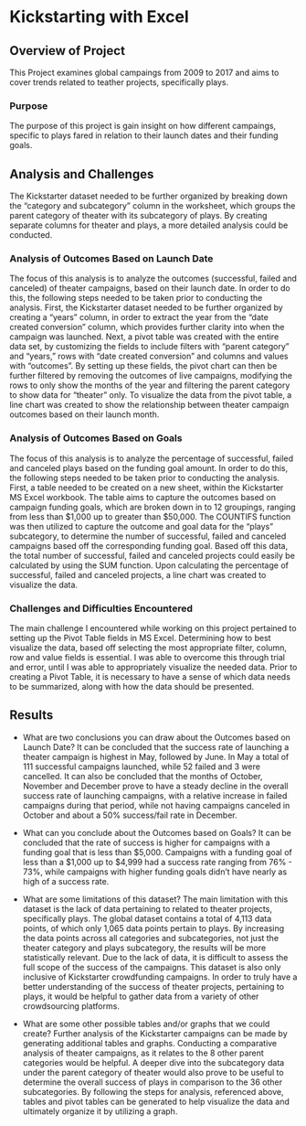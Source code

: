 # Kickstarting with Excel

## Overview of Project
This Project examines global campaings from 2009 to 2017 and aims to cover trends related to teather projects, specifically plays. 
### Purpose
The purpose of this project is gain insight on how different campaings, specific to plays fared in relation to their launch dates and their funding goals.  

## Analysis and Challenges
The Kickstarter dataset needed to be further organized by breaking down the “category and subcategory” column in the worksheet, which groups the parent category of theater with its subcategory of plays. By creating separate columns for theater and plays, a more detailed analysis could be conducted.

### Analysis of Outcomes Based on Launch Date
The focus of this analysis is to analyze the outcomes (successful, failed and canceled) of theater campaigns, based on their launch date. In order to do this, the following steps needed to be taken prior to conducting the analysis. First, the Kickstarter dataset needed to be further organized by creating a “years” column, in order to extract the year from the “date created conversion” column, which provides further clarity into when the campaign was launched. Next, a pivot table was created with the entire data set, by customizing the fields to include filters with “parent category” and “years,” rows with “date created conversion” and columns and values with “outcomes”. By setting up these fields, the pivot chart can then be further filtered by removing the outcomes of live campaigns, modifying the rows to only show the months of the year and filtering the parent category to show data for “theater” only. To visualize the data from the pivot table, a line chart was created to show the relationship between theater campaign outcomes based on their launch month.

### Analysis of Outcomes Based on Goals
The focus of this analysis is to analyze the percentage of successful, failed and canceled plays based on the funding goal amount. In order to do this, the following steps needed to be taken prior to conducting the analysis. First, a table needed to be created on a new sheet, within the Kickstarter MS Excel workbook. The table aims to capture the outcomes based on campaign funding goals, which are broken down in to 12 groupings, ranging from less than $1,000 up to greater than $50,000. The COUNTIFS function was then utilized to capture the outcome and goal data for the “plays” subcategory, to determine the number of successful, failed and canceled campaigns based off the corresponding funding goal. Based off this data, the total number of successful, failed and canceled projects could easily be calculated by using the SUM function. Upon calculating the percentage of successful, failed and canceled projects, a line chart was created to visualize the data.

### Challenges and Difficulties Encountered
The main challenge I encountered while working on this project pertained to setting up the Pivot Table fields in MS Excel. Determining how to best visualize the data, based off selecting the most appropriate filter, column, row and value fields is essential. I was able to overcome this through trial and error, until I was able to appropriately visualize the needed data. Prior to creating a Pivot Table, it is necessary to have a sense of which data needs to be summarized, along with how the data should be presented.

## Results

- What are two conclusions you can draw about the Outcomes based on Launch Date?
 It can be concluded that the success rate of launching a theater campaign is highest in May, followed by June. In May a total of 111 successful campaigns launched, while 52 failed and 3 were cancelled. It can also be concluded that the months of October, November and December prove to have a steady decline in the overall success rate of launching campaigns, with a relative increase in failed campaigns during that period, while not having campaigns canceled in October and about a 50% success/fail rate in December.

- What can you conclude about the Outcomes based on Goals?
It can be concluded that the rate of success is higher for campaigns with a funding goal that is less than $5,000. Campaigns with a funding goal of less than a $1,000 up to $4,999 had a success rate ranging from 76% - 73%, while campaigns with higher funding goals didn’t have nearly as high of a success rate.

- What are some limitations of this dataset?
The main limitation with this dataset is the lack of data pertaining to related to theater projects, specifically plays. The global dataset contains a total of 4,113 data points, of which only 1,065 data points pertain to plays. By increasing the data points across all categories and subcategories, not just the theater category and plays subcategory, the results will be more statistically relevant. Due to the lack of data, it is difficult to assess the full scope of the success of the campaigns. This dataset is also only inclusive of Kickstarter crowdfunding campaigns. In order to truly have a better understanding of the success of theater projects, pertaining to plays, it would be helpful to gather data from a variety of other crowdsourcing platforms.

- What are some other possible tables and/or graphs that we could create?
Further analysis of the Kickstarter campaigns can be made by generating additional tables and graphs. Conducting a comparative analysis of theater campaigns, as it relates to the 8 other parent categories would be helpful. A deeper dive into the subcategory data under the parent category of theater would also prove to be useful to determine the overall success of plays in comparison to the 36 other subcategories. By following the steps for analysis, referenced above, tables and pivot tables can be generated to help visualize the data and ultimately organize it by utilizing a graph.
